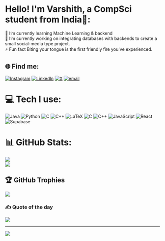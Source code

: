 # Hello! I'm Varshith, a CompSci student from India👋:
🌱 I’m currently learning Machine Learning & backend <br>
🔭 I’m currently working on integrating databases with backends to create a small social-media type project. <br>
⚡ Fun fact Biting your tongue is the first friendly fire you've experienced.

## 🌐 Find me:
[![Instagram](https://img.shields.io/badge/Instagram-%23E4405F.svg?logo=Instagram&logoColor=white)](https://instagram.com/thevarzone) [![LinkedIn](https://img.shields.io/badge/LinkedIn-%230077B5.svg?logo=linkedin&logoColor=white)](https://linkedin.com/in/varshith-pilli) [![X](https://img.shields.io/badge/X-black.svg?logo=X&logoColor=white)](https://x.com/thesixthdude) [![email](https://img.shields.io/badge/Email-D14836?logo=gmail&logoColor=white)](mailto:varshith6946@gmail.com) 

# 💻 Tech I use:
![Java](https://img.shields.io/badge/java-%23ED8B00.svg?style=for-the-badge&logo=openjdk&logoColor=white) ![Python](https://img.shields.io/badge/python-3670A0?style=for-the-badge&logo=python&logoColor=ffdd54) ![C](https://img.shields.io/badge/c-%2300599C.svg?style=for-the-badge&logo=c&logoColor=white) ![C++](https://img.shields.io/badge/c++-%2300599C.svg?style=for-the-badge&logo=c%2B%2B&logoColor=white) ![LaTeX](https://img.shields.io/badge/latex-%23008080.svg?style=for-the-badge&logo=latex&logoColor=white) ![C](https://img.shields.io/badge/c-%2300599C.svg?style=for-the-badge&logo=c&logoColor=white) ![C++](https://img.shields.io/badge/c++-%2300599C.svg?style=for-the-badge&logo=c%2B%2B&logoColor=white) ![JavaScript](https://img.shields.io/badge/javascript-%23323330.svg?style=for-the-badge&logo=javascript&logoColor=%23F7DF1E) ![React](https://img.shields.io/badge/react-%2320232a.svg?style=for-the-badge&logo=react&logoColor=%2361DAFB) ![Supabase](https://img.shields.io/badge/Supabase-3ECF8E?style=for-the-badge&logo=supabase&logoColor=white)
# 📊 GitHub Stats:
![](https://nirzak-streak-stats.vercel.app/?user=varshithpilli&theme=dark&hide_border=false)<br/>
![](https://github-readme-stats.vercel.app/api/top-langs/?username=varshithpilli&theme=dark&hide_border=false&include_all_commits=true&count_private=true&layout=compact)

## 🏆 GitHub Trophies
![](https://github-profile-trophy.vercel.app/?username=varshithpilli&theme=radical&no-frame=false&no-bg=false&margin-w=4)

### ✍️ Quote of the day
![](https://quotes-github-readme.vercel.app/api?type=horizontal&theme=radical)

---
[![](https://visitcount.itsvg.in/api?id=varshithpilli&icon=0&color=0)](https://visitcount.itsvg.in)

<!-- Proudly created with GPRM ( https://gprm.itsvg.in ) -->
